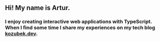 ## Hi! My name is Artur.

### I enjoy creating interactive web applications with TypeScript. When I find some time I share my experiences on my tech blog [kozubek.dev](https://www.kozubek.dev/).

<!--
**archiewald/archiewald** is a ✨ _special_ ✨ repository because its `README.md` (this file) appears on your GitHub profile.

Here are some ideas to get you started:

- 🔭 I’m currently working on ...
- 🌱 I’m currently learning ...
- 👯 I’m looking to collaborate on ...
- 🤔 I’m looking for help with ...
- 💬 Ask me about ...
- 📫 How to reach me: ...
- 😄 Pronouns: ...
- ⚡ Fun fact: ...
-->

